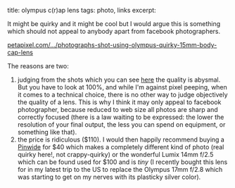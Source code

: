 title: olympus c(r)ap lens
tags: photo, links
excerpt:


It might be quirky and it might be cool but I would argue this is something which should not appeal to anybody apart from facebook photographers.

[petapixel.com/.../photographs-shot-using-olympus-quirky-15mm-body-cap-lens](http://www.petapixel.com/2012/10/11/photographs-shot-using-olympus-quirky-15mm-body-cap-lens)

The reasons are two:

1. judging from the shots which you can see [here](http://www.flickr.com/photos/an_aussie_in_guernsey/sets/72157631683828773/with/8071749336/) the quality is abysmal. But you have to look at 100%, and while I'm against pixel peeping, when it comes to a technical choice, there is no other way to judge objectively the quality of a lens. This is why I think it may only appeal to facebook photographer, because reduced to web size all photos are sharp and correctly focused (there is a law waiting to be expressed: the lower the resolution of your final output, the less you can spend on equipment, or something like that).
2. the price is ridiculous ($110). I would then happily recommend buying a [Pinwide](http://www.flickr.com/photos/an_aussie_in_guernsey/sets/72157631683828773/with/8071749336/) for $40 which makes a completely different kind of photo (real quirky here!, not crappy-quirky) or the wonderful Lumix 14mm f/2.5 which can be found used for $100 and is *tiny* (I recently bought this lens for in my latest trip to the US to replace the Olympus 17mm f/2.8 which was starting to get on my nerves with its plasticky silver color).



